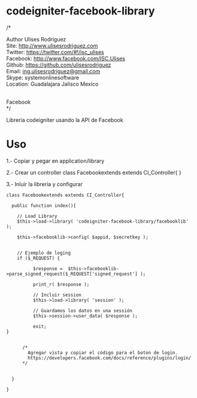 codeigniter-facebook-library
============================

/*

  Author	   	Ulises Rodríguez<br>
  Site:		  	http://www.ulisesrodriguez.com	<br>
  Twitter:		https://twitter.com/#!/isc_ulises<br>
  Facebook:		http://www.facebook.com/ISC.Ulises<br>
  Github:	  	https://github.com/ulisesrodriguez<br>
  Email:	  	ing.ulisesrodriguez@gmail.com<br>
  Skype:	  	systemonlinesoftware<br>
  Location:		Guadalajara Jalisco Mexíco<br><br>
 
  Facebook<br>
*/


Libreria codeigniter usando la API de Facebook

Uso 
============================

1.- Copiar y pegar en application/library

2.- Crear un controller
    class Facebookextends extends CI_Controller{
    }
  
3.- Inluir la libreria y configurar
    
    class Facebookextends extends CI_Controller{
      
      public function index(){
        
        // Load Library
        $this->load->library( 'codeigniter-facebook-library/facebooklib' );	
        
        $this->facebooklib->config( $appid, $secretkey );	
        
        
        // Ejemplo de loging
        if ($_REQUEST) {
		  		  
		      $response =  $this->facebooklib->parse_signed_request($_REQUEST['signed_request'] );
		      
		      print_r( $response );
		      
		      // Incluir session
		      $this->load->library( 'session' );
		      
		      // Guardamos los datos en una sessión
		      $this->session->user_data( $response );
		      
		      exit;
	}
        
        
          /*
            Agregar vista y copiar el código para el boton de login.
            https://developers.facebook.com/docs/reference/plugins/login/
          */
          
        
      }
      
    }
    





